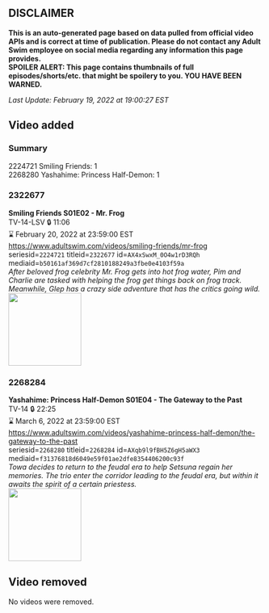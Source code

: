 ## DISCLAIMER
**This is an auto-generated page based on data pulled from official video APIs and is correct at time of publication. Please do not contact any Adult Swim employee on social media regarding any information this page provides.**  
**SPOILER ALERT: This page contains thumbnails of full episodes/shorts/etc. that might be spoilery to you. YOU HAVE BEEN WARNED.**  

_Last Update: February 19, 2022 at 19:00:27 EST_
## Video added
### Summary
2224721 Smiling Friends: 1  
2268280 Yashahime: Princess Half-Demon: 1  
### 2322677
**Smiling Friends S01E02 - Mr. Frog**  
TV-14-LSV 🔒 11:06  
⌛ February 20, 2022 at 23:59:00 EST  
https://www.adultswim.com/videos/smiling-friends/mr-frog  
seriesid=`2224721` titleid=`2322677` id=`AX4xSwxM_0O4w1rD3RQh` mediaid=`b50161af369d7cf2810188249a3fbe0e4103f59a`  
_After beloved frog celebrity Mr. Frog gets into hot frog water, Pim and Charlie are tasked with helping the frog get things back on frog track. Meanwhile, Glep has a crazy side adventure that has the critics going wild._  
<a href="https://media.cdn.adultswim.com/uploads/20220106/thumbnails/2_22161628168-SmilingFriends_102_MrFrog.png"><img src="https://media.cdn.adultswim.com/uploads/20220106/thumbnails/2_22161628168-SmilingFriends_102_MrFrog.png" height="144px" /></a>
### 2268284
**Yashahime: Princess Half-Demon S01E04 - The Gateway to the Past**  
TV-14 🔒 22:25  
⌛ March 6, 2022 at 23:59:00 EST  
https://www.adultswim.com/videos/yashahime-princess-half-demon/the-gateway-to-the-past  
seriesid=`2268280` titleid=`2268284` id=`AXqb9l9fBH5Z6gH5aWX3` mediaid=`f31376818d6049e59f01ae2dfe8354406200c93f`  
_Towa decides to return to the feudal era to help Setsuna regain her memories. The trio enter the corridor leading to the feudal era, but within it awaits the spirit of a certain priestess._  
<a href="https://media.cdn.adultswim.com/uploads/20210716/thumbnails/2_217161023368-YashahimePrincessHalfDemon_104_TheGatewayToThePast.png"><img src="https://media.cdn.adultswim.com/uploads/20210716/thumbnails/2_217161023368-YashahimePrincessHalfDemon_104_TheGatewayToThePast.png" height="144px" /></a>
## Video removed
No videos were removed.  
